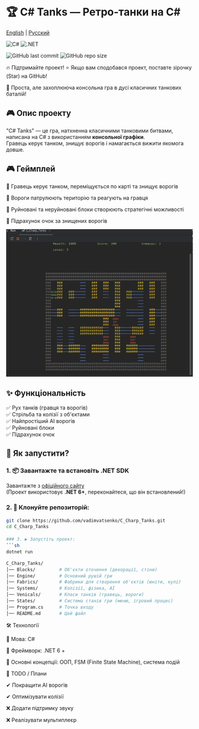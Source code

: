 # 🏆 C# Tanks — Ретро-танки на C#

[English](README.md) | [Русский](README_RUS.md)  

![C#](https://img.shields.io/badge/C%23-239120?style=for-the-badge&logo=c-sharp&logoColor=white)
![.NET](https://img.shields.io/badge/.NET-512BD4?style=for-the-badge&logo=dotnet&logoColor=white)

![GitHub last commit](https://img.shields.io/github/last-commit/vadimvatsenko/C_Charp_Tanks)
![GitHub repo size](https://img.shields.io/github/repo-size/vadimvatsenko/C_Charp_Tanks)

🔥 Підтримайте проект!
⭐ Якщо вам сподобався проект, поставте зірочку (Star) на GitHub!

🚀 Проста, але захоплююча консольна гра в дусі класичних танкових баталій!

## 🎮 Опис проекту
"C# Tanks" — це гра, натхненна класичними танковими битвами, написана на C# з використанням **консольної графіки**.  
Гравець керує танком, знищує ворогів і намагається вижити якомога довше.

## 🎮 Геймплей
<p>🔸 Гравець керує танком, переміщується по карті та знищує ворогів <p>
<p>🔸 Вороги патрулюють територію та реагують на гравця <p>
<p>🔸 Руйновані та неруйновані блоки створюють стратегічні можливості <p>
<p>🔸 Підрахунок очок за знищених ворогів <p>

![Gameplay Screenshot](Gifs/Tanks.gif) 

## ✨ Функціональність
✅ Рух танків (гравця та ворогів)  
✅ Стрільба та колізії з об'єктами  
✅ Найпростіший AI ворогів  
✅ Руйновані блоки  
✅ Підрахунок очок  

## 🚀 Як запустити?
### 1. 📦 Завантажте та встановіть .NET SDK  
Завантажте з [офіційного сайту](https://dotnet.microsoft.com/en-us/download)  
(Проект використовує **.NET 6+**, переконайтеся, що він встановлений!)

### 2. 📂 Клонуйте репозиторій:
```sh
git clone https://github.com/vadimvatsenko/C_Charp_Tanks.git
cd C_Charp_Tanks

### 3. ▶ Запустіть проект:
```sh
dotnet run
```

```sh
C_Charp_Tanks/
│── Blocks/         # Об'єкти оточення (декорації, стіни)
│── Engine/         # Основний рушій гри
│── Fabrics/        # Фабрики для створення об'єктів (юніти, кулі)
│── Systems/        # Колізії, фізика, AI
│── Venicals/       # Класи танків (гравець, вороги)
│── States/         # Система станів гри (меню, ігровий процес)
│── Program.cs      # Точка входу
│── README.md       # Цей файл
```
🛠 Технології
<p>📌 Мова: C# </p> 
<p> 📌 Фреймворк: .NET 6 + </p> 
<p> 📌 Основні концепції: ООП, FSM (Finite State Machine), система подій </p>

🌟 TODO / Плани
<p> ✔ Покращити AI ворогів </p> 
<p> ✔ Оптимізувати колізії </p> 
<p> ❌ Додати підтримку звуку </p> 
<p> ❌ Реалізувати мультиплеєр </p>
